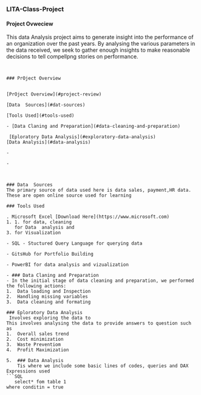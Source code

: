 ### LITA-Class-Project


#### Project Ovweciew
This data Analysis project aims to generate insight into the performance of an organization over the past years. By analysing the various parameters in the data received, we seek to gather enough insights to make reasonable decisions to tell compellpng stories on performance.

```

```
```

### PrOject Overview


[PrOject Overview](#project-review)

[Data  Sources](#dat-sources)

[Tools Used](#tools-used)

- [Data Claning and Preparation](#data-cleaning-and-preparation)

 [Eploratory Data Analysis](#exploratory-data-analysis)
[Data Analysis](#data-analysis)

- 

- 



### Data  Sources
The primary source of data used here is data sales, payment,HR data. These are open online source used for learning

### Tools Used 

. Microsoft Excel [Download Here](https://www.microsoft.com)
1. 1. for data, cleaning
   for Data  analysis and
3. for Visualization 
   
- SQL - Stuctured Query Language for querying data

- GitsHub for Portfolio Building

- PowerBI for data analysis and vizualization

- ### Data Claning and Preparation
- In the initial stage of data cleaning and preparation, we performed the following actions:
1.	Data loading and Inspection
2.	Handling missing variables
3.	Data cleaning and formating

### Eploratory Data Analysis
 Involves exploring the data to 
This involves analysing the data to provide answers to question such as 
1.	Overall sales trend
2.	Cost minimization
3.	Waste Preventiom
4.	Profit Maximization

5.	### Data Analysis
    Tis where we include some basic lines of codes, queries and DAX Expressions used 
```SQL
   select* fom table 1
where conditin = true
```









